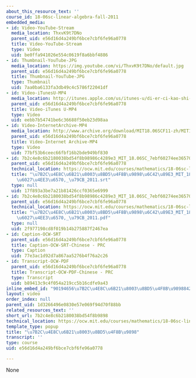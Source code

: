 ```yaml
---
about_this_resource_text: ''
course_id: 18-06sc-linear-algebra-fall-2011
embedded_media:
- id: Video-YouTube-Stream
  media_location: ThxvK9t7DNo
  parent_uid: e56d16d4a249bf6bce7cbf6fe96a0778
  title: Video-YouTube-Stream
  type: Video
  uid: be0ffa941026e554c0619f8a6bbf4886
- id: Thumbnail-YouTube-JPG
  media_location: https://img.youtube.com/vi/ThxvK9t7DNo/default.jpg
  parent_uid: e56d16d4a249bf6bce7cbf6fe96a0778
  title: Thumbnail-YouTube-JPG
  type: Thumbnail
  uid: 7aa0ba6133fa3db49c4c5786f22041df
- id: Video-iTunesU-MP4
  media_location: http://itunes.apple.com/us/itunes-u/di-er-ci-kao-shi-li-ti-qiu-jie/id528718147?i=115569278
  parent_uid: e56d16d4a249bf6bce7cbf6fe96a0778
  title: Video-iTunes U-MP4
  type: Video
  uid: eebb7b54741be6c36688f50eb23d98aa
- id: Video-InternetArchive-MP4
  media_location: http://www.archive.org/download/MIT18.06SCF11-zh/MIT18_06SC_110609_L1_zh-hans-cmn_300k.mp4
  parent_uid: e56d16d4a249bf6bce7cbf6fe96a0778
  title: Video-Internet Archive-MP4
  type: Video
  uid: 77bf53b6ceec66fbf16b2bde949bf830
- id: 7b2c4e8c6b2180038bd54f8b98986c4289e3_MIT_18.06SC_7ebf60274ee36570-_79cb_2011.srt
  parent_uid: e56d16d4a249bf6bce7cbf6fe96a0778
  technical_location: https://ocw.mit.edu/courses/mathematics/18-06sc-linear-algebra-fall-2011/least-squares-determinants-and-eigenvalues/exam-2-review/7b2c4e8c6b2180038bd54f8b9898/7b2c4e8c6b2180038bd54f8b98986c4289e3_MIT_18.06SC_7ebf60274ee36570-_79cb_2011.srt
  title: "\u7B2C\u4E8C\u6B21\u8003\u8BD5\u4F8B\u9898\u6C42\u89E3_MIT_18.06SC_\u7EBF\
    \u6027\u4EE3\u6570,_\u79CB_2011.srt"
  type: null
  uid: 17f893a3be7a21b81426ccf0365e6999
- id: 7b2c4e8c6b2180038bd54f8b98986c4289e3_MIT_18.06SC_7ebf60274ee36570-_79cb_2011.pdf
  parent_uid: e56d16d4a249bf6bce7cbf6fe96a0778
  technical_location: https://ocw.mit.edu/courses/mathematics/18-06sc-linear-algebra-fall-2011/least-squares-determinants-and-eigenvalues/exam-2-review/7b2c4e8c6b2180038bd54f8b9898/7b2c4e8c6b2180038bd54f8b98986c4289e3_MIT_18.06SC_7ebf60274ee36570-_79cb_2011.pdf
  title: "\u7B2C\u4E8C\u6B21\u8003\u8BD5\u4F8B\u9898\u6C42\u89E3_MIT_18.06SC_\u7EBF\
    \u6027\u4EE3\u6570,_\u79CB_2011.pdf"
  type: null
  uid: 2f977198cd8f019b14b275887f2467ea
- id: Caption-OCW-SRT
  parent_uid: e56d16d4a249bf6bce7cbf6fe96a0778
  title: Caption-OCW-SRT-Chinese - PRC
  type: Caption
  uid: 77e3ac1d92d7a867aa5276b4f76a2c26
- id: Transcript-OCW-PDF
  parent_uid: e56d16d4a249bf6bce7cbf6fe96a0778
  title: Transcript-OCW-PDF-Chinese - PRC
  type: Transcript
  uid: b89413c9c4f054a219cc5b16cdfe9a43
inline_embed_id: "90194656\u7B2C\u4E8C\u6B21\u8003\u8BD5\u4F8B\u989884278878"
layout: video
order_index: null
parent_uid: 1d3266496e0830e57e069f94d70f88bb
related_resources_text: ''
short_url: 7b2c4e8c6b2180038bd54f8b9898
technical_location: https://ocw.mit.edu/courses/mathematics/18-06sc-linear-algebra-fall-2011/least-squares-determinants-and-eigenvalues/exam-2-review/7b2c4e8c6b2180038bd54f8b9898
template_type: popup
title: "\u7B2C\u4E8C\u6B21\u8003\u8BD5\u4F8B\u9898"
transcript: ''
type: course
uid: e56d16d4a249bf6bce7cbf6fe96a0778

---
```

None
